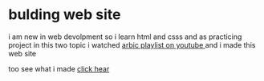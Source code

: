 

# bulding web site 


i am new in web devolpment so i learn html and csss and as practicing project in this two topic i watched [ arbic playlist on youtube ](https://www.youtube.com/playlist?list=PLDoPjvoNmBAxzmjuEpKP8r4sVWEtFvKoq) and i made this web site 


too see what i made [click hear](https://abramreda.github.io/practiceingweb01/) 
